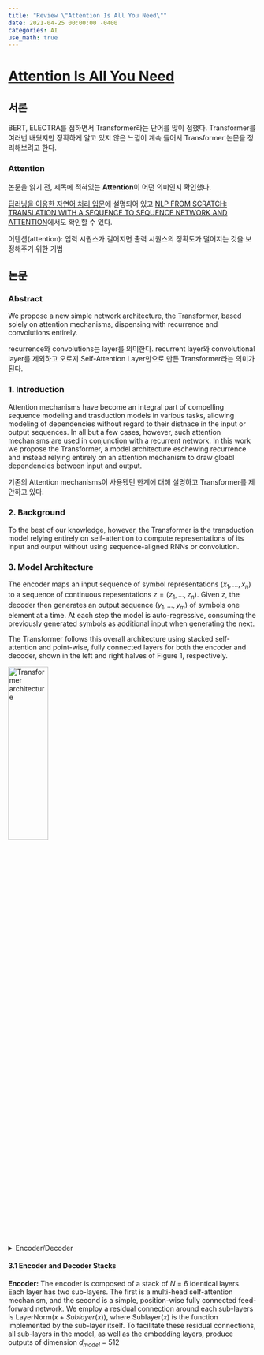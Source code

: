 ```yaml
---
title: "Review \"Attention Is All You Need\""
date: 2021-04-25 00:00:00 -0400
categories: AI
use_math: true
---
```


# [Attention Is All You Need](https://arxiv.org/pdf/1706.03762.pdf)
## 서론
BERT, ELECTRA를 접하면서 Transformer라는 단어를 많이 접했다. Transformer를 여러번 배웠지만 정확하게 알고 있지 않은 느낌이 계속 들어서 Transformer 논문을 정리해보려고 한다.

### Attention
논문을 읽기 전, 제목에 적혀있는 **Attention**이 어떤 의미인지 확인했다.

[딥러닝을 이용한 자연어 처리 입문](https://wikidocs.net/22893)에 설명되어 있고 [NLP FROM SCRATCH: TRANSLATION WITH A SEQUENCE TO SEQUENCE NETWORK AND ATTENTION](https://pytorch.org/tutorials/intermediate/seq2seq_translation_tutorial.html)에서도 확인할 수 있다.

어텐션(attention): 입력 시퀀스가 길어지면 출력 시퀀스의 정확도가 떨어지는 것을 보정해주기 위한 기법

## 논문
### Abstract
We propose a new simple network architecture, the Transformer, based solely on attention mechanisms, dispensing with recurrence and convolutions entirely.

recurrence와 convolutions는 layer를 의미한다. recurrent layer와 convolutional layer를 제외하고 오로지 Self-Attention Layer만으로 만든 Transformer라는 의미가 된다.

### 1. Introduction
Attention mechanisms have become an integral part of compelling sequence modeling and trasduction models in various tasks, allowing modeling of dependencies without regard to their distnace in the input or output sequences. In all but a few cases, however, such attention mechanisms are used in conjunction with a recurrent network.
In this work we propose the Transformer, a model architecture eschewing recurrence and instead relying entirely on an attention mechanism to draw gloabl dependencies between input and output.

기존의 Attention mechanisms이 사용됐던 한계에 대해 설명하고 Transformer를 제안하고 있다.

### 2. Background
To the best of our knowledge, however, the Transformer is the transduction model relying entirely on self-attention to compute representations of its input and output without using sequence-aligned RNNs or convolution.

### 3. Model Architecture
The encoder maps an input sequence of symbol representations $(x_1, ..., x_n)$ to a sequence of continuous repesentations $z = (z_1, ..., z_n)$. Given z, the decoder then generates an output sequence $(y_1, ..., y_m)$ of symbols one element at a time. At each step the model is auto-regressive, consuming the previously generated symbols as additional input when generating the next.

The Transformer follows this overall architecture using stacked self-attention and point-wise, fully connected layers for both the encoder and decoder, shown in the left and right halves of Figure 1, respectively.

<img src="https://user-images.githubusercontent.com/12611645/115994730-23ca9300-a613-11eb-9842-f8b83641e517.JPG" width="40%" height="30%" title="The Transformer diagram" alt="Transformer architecture">

<details>
<summary>Encoder/Decoder</summary>
<div markdown="1">

세부 내용 Encoder and Decoder Stacks를 읽기 전, 내가 정확하게 Encoder와 Decoder에 대해 알고 있는 것인지 의문이 들었다. 문장을 입력받는 부분이 encoder, 출력하는 부분이 decoder라는 것은 알지만 RNN에서 정확히 어느 부분이 encoder인지 decoder인지 구분하라고 하면 하지 못 할 것 같다.(말로 설명하라고 해도) 그래서 **ENCODER/DECODER**도 다시 짚고 넘어가기로 했다.

이미지를 찾아봤을 때, 아래처럼 Encoder와 Decoder는 항상 나눠져있다.

<img src="https://user-images.githubusercontent.com/12611645/115995895-15cb4100-a618-11eb-809b-46186a5edbbd.png" width="40%" height="30%" title="Encoder and Decoder" alt="Encoder Decoder">

문장을 입력하면 문장이 출력되는 구조에서, 문장을 입력받는 부분이 encoder, 출력하는 부분이 decoder라고 되어있다. 그런데 RNN에서 하나의 입력에 대해 다음 단어를 예상하는 경우가 의문인데 이 때 RNN은 입력을 받기도 하고 출력을 하기도 한다. 그렇다면 encoder와 decoder를 어떻게 나누는 것일까?

위에 적었던 [NLP FROM SCRATCH: TRANSLATION WITH A SEQUENCE TO SEQUENCE NETWORK AND ATTENTION](https://pytorch.org/tutorials/intermediate/seq2seq_translation_tutorial.html) 페이지를 보면 EncoderRNN 함수와 DecoderRNN 함수가 구현되어 있다. ~~코드를 조각내보면 뭐라도 나오겠지.~~

먼저 EncoderRNN 함수를 보면 super로 nn.Module 함수를 상속받는다. 
동일한 명칭으로 [IBM github](https://github.com/IBM/pytorch-seq2seq/tree/master/seq2seq/models) repository에 EncoderRNN과 DecoderRNN 함수가 구현되어 있다. 정작 pytorch 공식 페이지의 [rnn 모듈](https://pytorch.org/docs/stable/_modules/torch/nn/modules/rnn.html#RNN) 페이지에 들어가보면 딱히 encoder, decoder가 명시되어 있지 않다.


**잘 몰랐던 파이썬 상속**

파이썬에서는 부모 클래스의 생성자를 자식 클래스에서 호출하려면 super 함수 내부에 자기 자신의 클래스명으로 호출해줘야 한다. 따라서 pytorch 페이지에 있는 EncoderRNN 클래스 내부에서 ```super(EncoderRNN, self).__init__()```를 정의함으로써 nn.Module 생성자를 호출하는 것이고, IBM github의 함수에서는 ```super(EncoderRNN, self).__init__()``` 정의해 자신과 동일한 경로에 존재하는 BaseRNN 클래스의 생성자를 호출하게 된다.
[관련 Q&A](https://hashcode.co.kr/questions/965/%EB%B6%80%EB%AA%A8-%ED%81%B4%EB%9E%98%EC%8A%A4%EC%9D%98-%EC%83%9D%EC%84%B1%EC%9E%90%EB%A5%BC-%ED%98%B8%EC%B6%9C%ED%95%98%EB%A0%A4%EB%A9%B4-%EA%BC%AD-%EC%9E%90%EA%B8%B0-%EC%9E%90%EC%8B%A0%EC%9D%84-%EC%8D%A8%EC%A4%98%EC%95%BC-%ED%95%98%EB%82%98%EC%9A%94)


(IBM github에 있는) 두 함수를 비교했을 때 확실히 encoder와 decoder는 forward 함수가 return 하는 것부터 달랐다. decoder 함수 부분에는 teacher forcing에 관한 조건도 붙어있다.

</div>
</details>

#### 3.1 Encoder and Decoder Stacks
**Encoder:** The encoder is composed of a stack of *N* = 6 identical layers. Each layer has two sub-layers. The first is a multi-head self-attention mechanism, and the second is a simple, position-wise fully connected feed-forward network. We employ a residual connection around each sub-layers is LayerNorm($x + Sublayer(x)$), where Sublayer($x$) is the function implemented by the sub-layer itself. To facilitate these residual connections, all sub-layers in the model, as well as the embedding layers, produce outputs of dimension $d_{model}$ = 512
